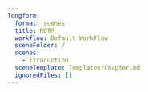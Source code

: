 ```yaml
---
longform:
  format: scenes
  title: ROTM
  workflow: Default Workflow
  sceneFolder: /
  scenes:
    - itroduction
  sceneTemplate: Templates/Chapter.md
  ignoredFiles: []
---
```

